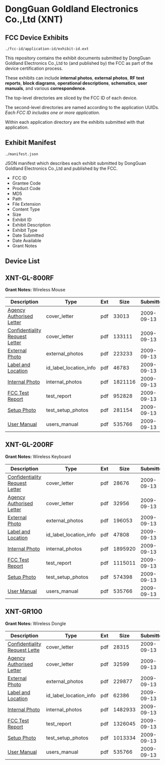 # DongGuan Goldland Electronics Co.,Ltd (XNT)
## FCC Device Exhibits

```
./fcc-id/application-id/exhibit-id.ext
```

This repository contains the exhibit documents submitted by DongGuan Goldland Electronics Co.,Ltd to (and published by) the FCC as part of the device certification process.

These exhibits can include **internal photos**, **external photos**, **RF test reports**, **block diagrams**, **operational descriptions**, **schematics**, **user manuals**, and various **correspondence**.

The top-level directories are sliced by the FCC ID of each device.

The second-level directories are named according to the application UUIDs. *Each FCC ID includes one or more application.*

Within each application directory are the exhibits submitted with that application. 

## Exhibit Manifest

```
./manifest.json
```

JSON manifest which describes each exhibit submitted by DongGuan Goldland Electronics Co.,Ltd and published by the FCC.

- FCC ID
- Grantee Code
- Product Code
- MD5
- Path
- File Extension
- Content Type
- Size
- Exhibit ID
- Exhibit Description
- Exhibit Type
- Date Submitted
- Date Available
- Grant Notes

## Device List
## XNT-GL-800RF
**Grant Notes:** Wireless Mouse

| Description | Type | Ext | Size | Submitted | Available |
| ----------- | ---- | --- | ---- | --------- | --------- |
| [Agency Authorised Letter](XNT-GL-800RF/e53a9df2076fdefb47d962058453ea0c/1168724.pdf) | cover_letter | pdf | 33013 | 2009-09-13 | 2009-09-13 |
| [Confidentiality Request Letter](XNT-GL-800RF/e53a9df2076fdefb47d962058453ea0c/1168734.pdf) | cover_letter | pdf | 133111 | 2009-09-13 | 2009-09-13 |
| [External Photo](XNT-GL-800RF/e53a9df2076fdefb47d962058453ea0c/1168726.pdf) | external_photos | pdf | 223233 | 2009-09-13 | 2009-09-13 |
| [Label and Location](XNT-GL-800RF/e53a9df2076fdefb47d962058453ea0c/1168727.pdf) | id_label_location_info | pdf | 46783 | 2009-09-13 | 2009-09-13 |
| [Internal Photo](XNT-GL-800RF/e53a9df2076fdefb47d962058453ea0c/1168728.pdf) | internal_photos | pdf | 1821116 | 2009-09-13 | 2009-09-13 |
| [FCC Test Report](XNT-GL-800RF/e53a9df2076fdefb47d962058453ea0c/1168731.pdf) | test_report | pdf | 952828 | 2009-09-13 | 2009-09-13 |
| [Setup Photo](XNT-GL-800RF/e53a9df2076fdefb47d962058453ea0c/1168732.pdf) | test_setup_photos | pdf | 281154 | 2009-09-13 | 2009-09-13 |
| [User Manual](XNT-GL-800RF/e53a9df2076fdefb47d962058453ea0c/1168710.pdf) | users_manual | pdf | 535766 | 2009-09-13 | 2009-09-13 |
## XNT-GL-200RF
**Grant Notes:** Wireless Keyboard

| Description | Type | Ext | Size | Submitted | Available |
| ----------- | ---- | --- | ---- | --------- | --------- |
| [Confidentiality Request Letter](XNT-GL-200RF/1a4d762c3a034c4f92d1d5047fee23fa/1168699.pdf) | cover_letter | pdf | 28676 | 2009-09-13 | 2009-09-13 |
| [Agency Authorised Letter](XNT-GL-200RF/1a4d762c3a034c4f92d1d5047fee23fa/1168700.pdf) | cover_letter | pdf | 32956 | 2009-09-13 | 2009-09-13 |
| [External Photo](XNT-GL-200RF/1a4d762c3a034c4f92d1d5047fee23fa/1168702.pdf) | external_photos | pdf | 196053 | 2009-09-13 | 2009-09-13 |
| [Label and Location](XNT-GL-200RF/1a4d762c3a034c4f92d1d5047fee23fa/1168703.pdf) | id_label_location_info | pdf | 47808 | 2009-09-13 | 2009-09-13 |
| [Internal Photo](XNT-GL-200RF/1a4d762c3a034c4f92d1d5047fee23fa/1168704.pdf) | internal_photos | pdf | 1895920 | 2009-09-13 | 2009-09-13 |
| [FCC Test Report](XNT-GL-200RF/1a4d762c3a034c4f92d1d5047fee23fa/1168707.pdf) | test_report | pdf | 1115011 | 2009-09-13 | 2009-09-13 |
| [Setup Photo](XNT-GL-200RF/1a4d762c3a034c4f92d1d5047fee23fa/1168708.pdf) | test_setup_photos | pdf | 574398 | 2009-09-13 | 2009-09-13 |
| [User Manual](XNT-GL-200RF/1a4d762c3a034c4f92d1d5047fee23fa/1168710.pdf) | users_manual | pdf | 535766 | 2009-09-13 | 2009-09-13 |
## XNT-GR100
**Grant Notes:** Wireless Dongle

| Description | Type | Ext | Size | Submitted | Available |
| ----------- | ---- | --- | ---- | --------- | --------- |
| [Confidentiality Request Lette](XNT-GR100/f4be614e2a97634c925be62400dd90a0/1168735.pdf) | cover_letter | pdf | 28315 | 2009-09-13 | 2009-09-13 |
| [Agency Authorised Letter](XNT-GR100/f4be614e2a97634c925be62400dd90a0/1168736.pdf) | cover_letter | pdf | 32599 | 2009-09-13 | 2009-09-13 |
| [External Photo](XNT-GR100/f4be614e2a97634c925be62400dd90a0/1168738.pdf) | external_photos | pdf | 229877 | 2009-09-13 | 2009-09-13 |
| [Label and Location](XNT-GR100/f4be614e2a97634c925be62400dd90a0/1168739.pdf) | id_label_location_info | pdf | 62386 | 2009-09-13 | 2009-09-13 |
| [Internal Photo](XNT-GR100/f4be614e2a97634c925be62400dd90a0/1168740.pdf) | internal_photos | pdf | 1482933 | 2009-09-13 | 2009-09-13 |
| [FCC Test Report](XNT-GR100/f4be614e2a97634c925be62400dd90a0/1168743.pdf) | test_report | pdf | 1326045 | 2009-09-13 | 2009-09-13 |
| [Setup Photo](XNT-GR100/f4be614e2a97634c925be62400dd90a0/1168744.pdf) | test_setup_photos | pdf | 1013334 | 2009-09-13 | 2009-09-13 |
| [User Manual](XNT-GR100/f4be614e2a97634c925be62400dd90a0/1168710.pdf) | users_manual | pdf | 535766 | 2009-09-13 | 2009-09-13 |
